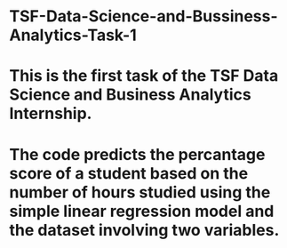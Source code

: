 # TSF-Data-Science-and-Bussiness-Analytics-Task-1
# This is the first task of the TSF Data Science and Business Analytics Internship. 
# The code predicts the percantage score of a student based on the number of hours studied using the simple linear regression model and the dataset involving two variables.
